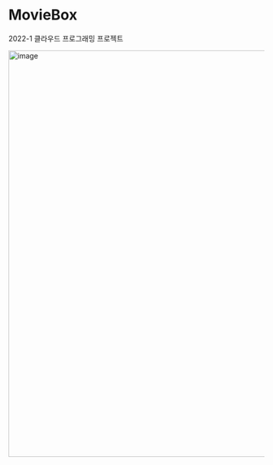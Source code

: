 # MovieBox
2022-1 클라우드 프로그래밍 프로젝트

<img width="800" alt="image" src="https://user-images.githubusercontent.com/69106295/174498523-e9fa4c9f-be23-492a-a35a-a85c52aecdab.png">
